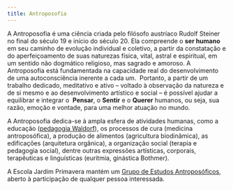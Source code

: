 ```yaml
---
title: Antroposofia
---
```


A Antroposofia é uma ciência criada pelo filósofo austríaco Rudolf Steiner no final do século 19 e início do século 20. Ela compreende o **ser humano** em seu caminho de evolução individual e coletivo, a partir da constatação e do aperfeiçoamento de suas naturezas física, vital, astral e espiritual, em um sentido não dogmático religioso, mas sagrado e amoroso. A Antroposofia está fundamentada na capacidade real do desenvolvimento de uma autoconsciência inerente a cada um.  Portanto, a partir de um trabalho dedicado, meditativo e ativo – voltado à observação da natureza e de si mesmo e ao desenvolvimento artístico e social – é possível ajudar a equilibrar e integrar o  **Pensar**, o **Sentir** e o **Querer** humanos, ou seja, sua razão, emoção e vontade, para uma melhor atuação no mundo.

A Antroposofia dedica-se à ampla esfera de atividades humanas, como a educação ([pedagogia Waldorf](../)), os processos de cura (medicina antroposófica), a produção de alimentos (agricultura biodinâmica), as edificações (arquitetura orgânica), a organização social (terapia e pedagogia social), dentre outras expressões artísticas, corporais, terapêuticas e linguísticas (euritmia, ginástica Bothmer).

A Escola Jardim Primavera mantém um [Grupo de Estudos Antroposóficos](../grupo-de-estudos-antroposoficos), aberto à participação de qualquer pessoa interessada.